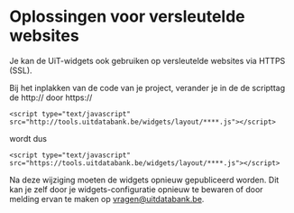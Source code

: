 ---
---

# Oplossingen voor versleutelde websites

Je kan de UiT-widgets ook gebruiken op versleutelde websites via HTTPS (SSL).

Bij het inplakken van de code van je project, verander je in de de scripttag de http:// door https://

~~~
<script type="text/javascript" src="http://tools.uitdatabank.be/widgets/layout/****.js"></script>
~~~

wordt dus

~~~
<script type="text/javascript" src="https://tools.uitdatabank.be/widgets/layout/****.js"></script>
~~~

Na deze wijziging moeten de widgets opnieuw gepubliceerd worden. Dit kan je zelf door je widgets-configuratie opnieuw te bewaren of door melding ervan te maken op <a href="mailto:vragen@uitdatabank.be">vragen@uitdatabank.be</a>.
